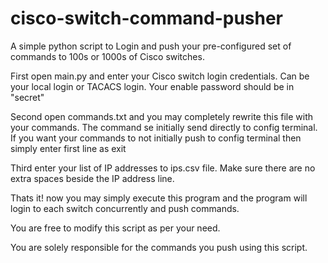 # cisco-switch-command-pusher
A simple python script to Login and push your pre-configured set of commands to 100s or 1000s of Cisco switches.

First open main.py and enter your Cisco switch login credentials. Can be your local login or TACACS login.  Your enable password should be in "secret"

Second open commands.txt and you may completely rewrite this file with your commands. The command se initially send directly to config terminal. If you want your commands to not initially push to config terminal then simply enter first line as exit

Third enter your list of IP addresses to ips.csv file. Make sure there are no extra spaces beside the IP address line.

Thats it! now you may simply execute this program and the program will login to each switch concurrently and push commands.


You are free to modify this script as per your need.

You are solely responsible for the commands you push using this script. 
